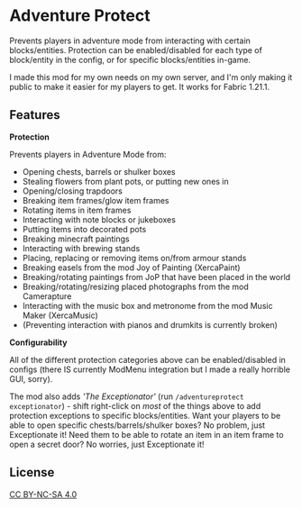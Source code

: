 
# Adventure Protect

Prevents players in adventure mode from interacting with certain blocks/entities. Protection can be enabled/disabled for each type of block/entity in the config, or for specific blocks/entities in-game.

I made this mod for my own needs on my own server, and I'm only making it public to make it easier for my players to get. It works for Fabric 1.21.1.
## Features

**Protection**

Prevents players in Adventure Mode from:

- Opening chests, barrels or shulker boxes
- Stealing flowers from plant pots, or putting new ones in
- Opening/closing trapdoors
- Breaking item frames/glow item frames
- Rotating items in item frames
- Interacting with note blocks or jukeboxes
- Putting items into decorated pots
- Breaking minecraft paintings
- Interacting with brewing stands
- Placing, replacing or removing items on/from armour stands
- Breaking easels from the mod Joy of Painting (XercaPaint)
- Breaking/rotating paintings from JoP that have been placed in the world
- Breaking/rotating/resizing placed photographs from the mod Camerapture
- Interacting with the music box and metronome from the mod Music Maker (XercaMusic)
- (Preventing interaction with pianos and drumkits is currently broken)

**Configurability**

All of the different protection categories above can be enabled/disabled in configs (there IS currently ModMenu integration but I made a really horrible GUI, sorry).

The mod also adds *'The Exceptionator'* (run `/adventureprotect exceptionator`) - shift right-click on *most* of the things above to add protection exceptions to specific blocks/entities. Want your players to be able to open specific chests/barrels/shulker boxes? No problem, just Exceptionate it! Need them to be able to rotate an item in an item frame to open a secret door? No worries, just Exceptionate it!


## License

[CC BY-NC-SA 4.0](https://creativecommons.org/licenses/by-nc-sa/4.0/)
